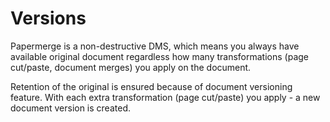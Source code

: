 # Versions

Papermerge is a non-destructive DMS, which means you always have available
original document regardless how many transformations (page cut/paste, document
merges) you apply on the document.

Retention of the original is ensured because of document versioning feature.
With each extra transformation (page cut/paste) you apply - a new document
version is created.
